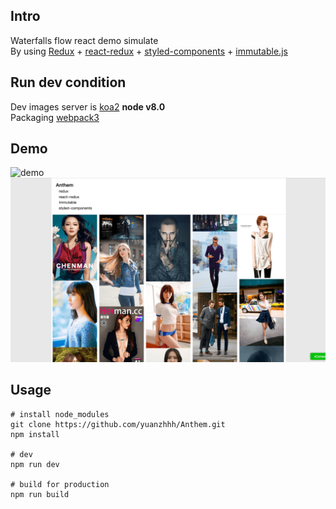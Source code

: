 
## Intro
Waterfalls flow react demo simulate</br>
By using [Redux](https://github.com/reactjs/redux) + [react-redux](https://github.com/reactjs/react-redux) + [styled-components](https://github.com/styled-components/styled-components) + [immutable.js](https://github.com/facebook/immutable-js)

## Run dev condition
Dev images server is [koa2](https://github.com/koajs/koa) <b>node v8.0</b></br>
Packaging [webpack3](https://github.com/webpack/webpack)

## Demo
![demo](https://github.com/yuanzhhh/resources/blob/master/anthem-dome.gif "demo_gif")
![demo](https://github.com/yuanzhhh/resources/blob/master/anthem-dome.png "demo_png")

## Usage
```
# install node_modules
git clone https://github.com/yuanzhhh/Anthem.git
npm install

# dev
npm run dev

# build for production
npm run build
```
